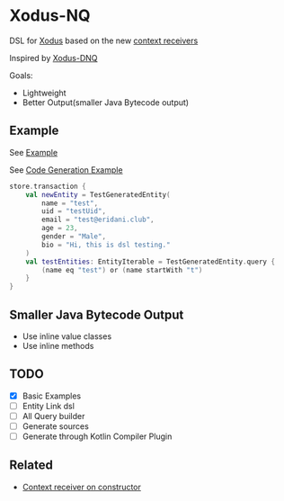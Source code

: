 # Xodus-NQ

DSL for [Xodus](https://github.com/JetBrains/xodus) based on the
new [context receivers](https://github.com/Kotlin/KEEP/blob/master/proposals/context-receivers.md)

Inspired by [Xodus-DNQ](https://github.com/JetBrains/xodus-dnq)

Goals:

- Lightweight
- Better Output(smaller Java Bytecode output)

## Example

See [Example](core/src/test/kotlin/transactionDsl.kt)

See [Code Generation Example](core/src/test/kotlin/TestGeneratedEntity.kt)

```kotlin
store.transaction {
    val newEntity = TestGeneratedEntity(
        name = "test",
        uid = "testUid",
        email = "test@eridani.club",
        age = 23,
        gender = "Male",
        bio = "Hi, this is dsl testing."
    )
    val testEntities: EntityIterable = TestGeneratedEntity.query {
        (name eq "test") or (name startWith "t")
    }
}
```

## Smaller Java Bytecode Output

- Use inline value classes
- Use inline methods

## TODO

- [X] Basic Examples
- [ ] Entity Link dsl
- [ ] All Query builder
- [ ] Generate sources
- [ ] Generate through Kotlin Compiler Plugin

## Related

- [Context receiver on constructor](https://github.com/Kotlin/KEEP/blob/master/proposals/context-receivers.md#contextual-classes-and-contextual-constructors)